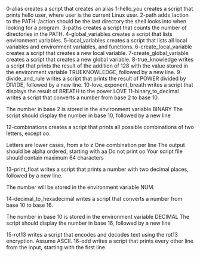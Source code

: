 0-alias creates a script that creates an alias
1-hello_you creates a script that prints hello user, where user is the current Linux user.
2-path adds /action to the PATH. /action should be the last directory the shell looks into when looking for a program.
3-paths creates a script that counts the number of directories in the PATH.
4-global_variables creates a script that lists environment variables.
5-local_variables creates a script that lists all local variables and environment variables, and functions.
6-create_local_variable creates a script that creates a new local variable.
7-create_global_variable creates a script that creates a new global variable.
8-true_knowledge writes a script that prints the result of the addition of 128 with the value stored in the environment variable TRUEKNOWLEDGE, followed by a new line.
9-divide_and_rule writes a script that prints the result of POWER divided by DIVIDE, followed by a new line.
10-love_exponent_breath writes a script that displays the result of BREATH to the power LOVE
11-binary_to_decimal writes a script that converts a number from base 2 to base 10.

The number in base 2 is stored in the environment variable BINARY
The script should display the number in base 10, followed by a new line

12-combinations creates a script that prints all possible combinations of two letters, except oo.

Letters are lower cases, from a to z
One combination per line
The output should be alpha ordered, starting with aa
Do not print oo
Your script file should contain maximum 64 characters

13-print_float writes a script that prints a number with two decimal places, followed by a new line.

The number will be stored in the environment variable NUM.

14-decimal_to_hexadecimal writes a script that converts a number from base 10 to base 16.

The number in base 10 is stored in the environment variable DECIMAL
The script should display the number in base 16, followed by a new line

15-rot13 writes a script that encodes and decodes text using the rot13 encryption. Assume ASCII.
16-odd writes a script that prints every other line from the input, starting with the first line.
